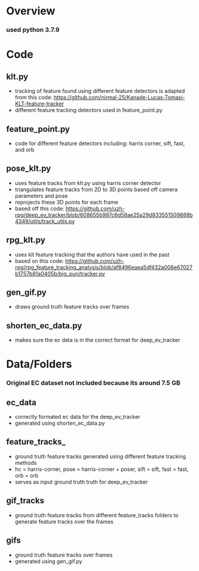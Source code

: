 # Overview
### used python 3.7.9

# Code
## klt.py
* tracking of feature found using different feature detectors is adapted from this code: https://github.com/nirmal-25/Kanade-Lucas-Tomasi-KLT-feature-tracker
* different feature tracking detectors used in feature_point.py

## feature_point.py
* code for different feature detectors including: harris corner, sift, fast, and orb

## pose_klt.py
* uses feature tracks from klt.py using harris corner detector
* triangulates feature tracks from 2D to 3D points based off camera parameters and pose
* reprojects these 3D points for each frame
* based off this code: https://github.com/uzh-rpg/deep_ev_tracker/blob/608655b997c6d58ae25a29d833551509888b4349/utils/track_utils.py

## rpg_klt.py
* uses klt feature tracking that the authors have used in the past
* based on this code: https://github.com/uzh-rpg/rpg_feature_tracking_analysis/blob/af8496eaea5df432a008e67027b1757b81a0405b/big_pun/tracker.py

## gen_gif.py
* draws ground truth feature tracks over frames

## shorten_ec_data.py
* makes sure the ec data is in the correct format for deep_ev_tracker

# Data/Folders
### Original EC dataset not included because its around 7.5 GB

## ec_data
* correctly formated ec data for the deep_ev_tracker
* generated using shorten_ec_data.py

## feature_tracks_
* ground truth feature tracks generated using different feature tracking methods
* hc = harris-corner, pose = harris-corner + poser, sift = sift, fast = fast, orb = orb
* serves as input ground truth truth for deep_ev_tracker

## gif_tracks
* ground truth feature tracks from different feature_tracks folders to generate feature tracks over the frames

## gifs
* ground truth feature tracks over frames
* generated using gen_gif.py